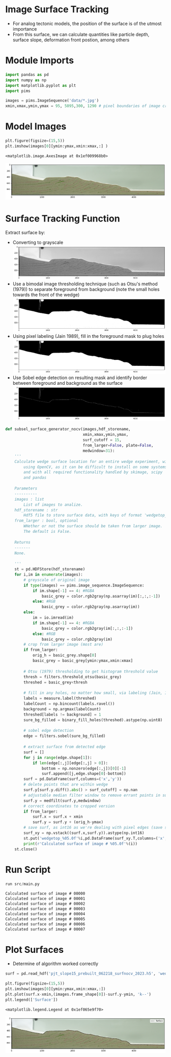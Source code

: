 # Image Surface Tracking
- For analog tectonic models, the position of the surface is of the utmost importance
- From this surface, we can calculate quantities like particle depth, surface slope, deformation front postion, among others

# Module Imports 


```python
import pandas as pd
import numpy as np
import matplotlib.pyplot as plt
import pims
```


```python
images = pims.ImageSequence('data/*.jpg')
xmin,xmax,ymin,ymax = 95, 5095,300, 1290 # pixel boundaries of image crop
```

# Model Images


```python
plt.figure(figsize=(15,5))
plt.imshow(images[0][ymin:ymax,xmin:xmax,:] )
```




    <matplotlib.image.AxesImage at 0x1ef009968b0>




    
![png](output_5_1.png)
    


# Surface Tracking Function
Extract surface by:
- Converting to grayscale
![alt text](figs/grey.png)
- Use a bimodal image thresholding technique (such as Otsu's method (1979)) to separate foreground from background (note the small holes towards the front of the wedge)
![alt text](figs/threshed.png)
- Using pixel labeling (Jain 1989), fill in the foreground mask to plug holes
![alt text](figs/threshed_filled.png)
- Use Sobel edge detection on resulting mask and identify border between foreground and background as the surface
![alt text](figs/edge.png)


```python
def subsel_surface_generator_nocv(images,hdf_storename,
                                  xmin,xmax,ymin,ymax,
                                  surf_cutoff = 15,
                                  from_larger=False, plate=False, 
                                  medwindow=31):
    '''
    Calculate wedge surface location for an entire wedge experiment, without 
        using OpenCV, as it can be difficult to install on some systems,
        and with all required functionality handled by skimage, scipy 
        and pandas

    Parameters
    ----------
    images : list
        List of images to analize.
    hdf_storename : str
        Hdf5 file to store surface data, with keys of format 'wedgetop_*****.
    from_larger : bool, optional
        WHether or not the surface should be taken from larger image. 
        The default is False.

    Returns
    -------
    None.

    '''
    st = pd.HDFStore(hdf_storename)
    for i,im in enumerate(images):
        # greyscale of original image
        if type(images) == pims.image_sequence.ImageSequence:
            if im.shape[-1] == 4: #RGBA
                basic_grey = color.rgb2gray(np.asarray(im)[:,:,:-1])
            else: #RGB
                basic_grey = color.rgb2gray(np.asarray(im))
        else:
            im = io.imread(im)
            if im.shape[-1] == 4: #RGBA
                basic_grey = color.rgb2gray(im[:,:,:-1])
            else: #RGB
                basic_grey = color.rgb2gray(im)
        # crop from larger image (most are)
        if from_larger:
            orig_h = basic_grey.shape[0]
            basic_grey = basic_grey[ymin:ymax,xmin:xmax]  
        
        # Otsu (1979) thresholding to get histogram threshold value
        thresh = filters.threshold_otsu(basic_grey)
        threshed = basic_grey<thresh
        
        # fill in any holes, no matter how small, via labeling (Jain, 1989)
        labels = measure.label(threshed)
        labelCount = np.bincount(labels.ravel())
        background = np.argmax(labelCount)
        threshed[labels != background] = 1
        sure_bg_filled = binary_fill_holes(threshed).astype(np.uint8)
            
        # sobel edge detection 
        edge = filters.sobel(sure_bg_filled)
        
        # extract surface from detected edge
        surf = []
        for j in range(edge.shape[1]):
            if len(edge[:,j][edge[:,j] > 0]):
                bottom = np.nonzero(edge[:,j])[0][-1]
                surf.append([j,edge.shape[0]-bottom])
        surf = pd.DataFrame(surf,columns=('x','y'))
        # delete points that are within wedge
        surf.y[surf.y.diff().abs() > surf_cutoff] = np.nan
        # adjustable median filter window to remove errant points in surface
        surf.y = medfilt(surf.y,medwindow)
        # correct coordinates to cropped version
        if from_larger:
            surf.x = surf.x + xmin
            surf.y = surf.y + (orig_h-ymax)
        # save surf, as int16 as we're dealing with pixel edges (save space)
        surf_xy = np.vstack((surf.x,surf.y)).astype(np.int16)
        st.put('wedgetop_%05.0f'%i,pd.DataFrame(surf_xy.T,columns=('x','y')))
        print(r'Calculated surface of image # %05.0f'%(i))
    st.close()
```

# Run Script


```python
run src/main.py
```

    Calculated surface of image # 00000
    Calculated surface of image # 00001
    Calculated surface of image # 00002
    Calculated surface of image # 00003
    Calculated surface of image # 00004
    Calculated surface of image # 00005
    Calculated surface of image # 00006
    Calculated surface of image # 00007
    

# Plot Surfaces
- Determine of algorithm worked correctly


```python
surf = pd.read_hdf('pjt_slope15_prebuilt_062218_surfnocv_2023.h5', 'wedgetop_00001')
```


```python
plt.figure(figsize=(15,5))
plt.imshow(images[0][ymin:ymax,xmin:xmax,:])
plt.plot(surf.x-xmin,(images.frame_shape[0])-surf.y-ymin, 'k--')
plt.legend(['Surface'])
```




    <matplotlib.legend.Legend at 0x1ef065e9f70>




    
![png](output_12_1.png)
    

